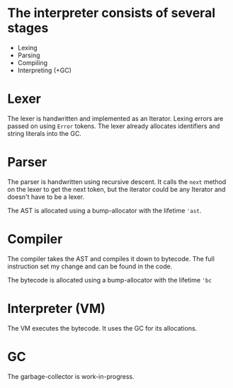 # The interpreter consists of several stages
* Lexing
* Parsing
* Compiling
* Interpreting (+GC)

# Lexer
The lexer is handwritten and implemented as an Iterator. Lexing errors are passed on using 
`Error` tokens. The lexer already allocates identifiers and string literals into the GC.

# Parser
The parser is handwritten using recursive descent. It calls the `next` method on the lexer to get the next token,
but the iterator could be any Iterator and doesn't have to be a lexer.

The AST is allocated using a bump-allocator with the lifetime `'ast`.

# Compiler
The compiler takes the AST and compiles it down to bytecode. The full instruction set my change and can be found in the code.

The bytecode is allocated using a bump-allocator with the lifetime `'bc`

# Interpreter (VM)
The VM executes the bytecode. It uses the GC for its allocations.

# GC
The garbage-collector is work-in-progress.